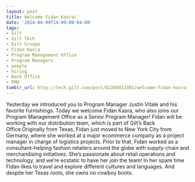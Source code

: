 ```yaml
---
layout: post
title: Welcome Fidan Kasra!
date: '2014-04-09T14:00:00-04:00'
tags:
- Gilt
- Gilt Tech
- Gilt Groupe
- Fidan Kasra
- Program Management Office
- Program Managers
- people
- hiring
- Back Office
- PMO
tumblr_url: http://tech.gilt.com/post/82208922381/welcome-fidan-kasra
---
```


Yesterday we introduced you to Program Manager Justin Vitale and his favorite furnishings. Today we welcome Fidan Kasra, who also joins our Program Management Office as a Senior Program Manager! Fidan will be working with our distribution team, which is part of Gilt’s Back Office.Originally from Texas, Fidan just moved to New York City from Germany, where she worked at a major ecommerce company as a project manager in charge of logistics projects. Prior to that, Fidan worked as a consultant–helping fashion retailers around the globe with supply-chain and merchandising initiatives. She’s passionate about retail operations and technology, and we’re ecstatic to have her join the team!
In her spare time Fidan likes to travel and explore different cultures and languages. And despite her Texas roots, she owns no cowboy boots.
